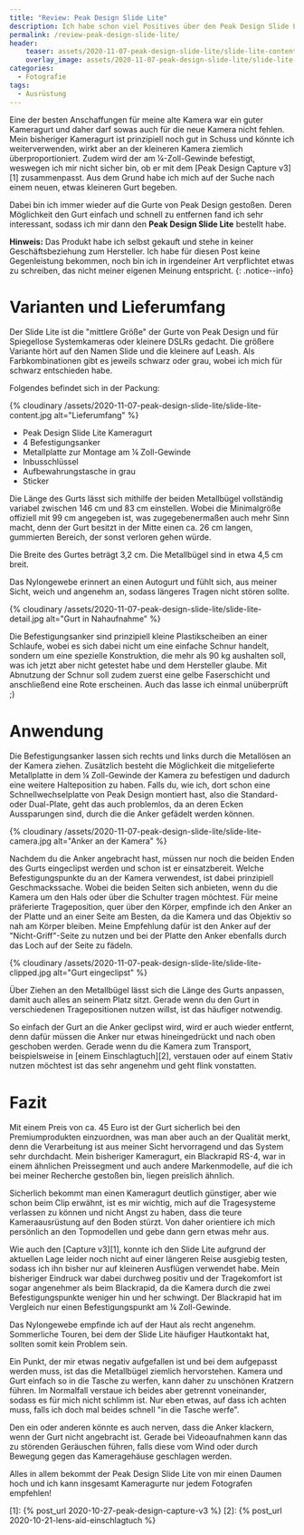 ```yaml
---
title: "Review: Peak Design Slide Lite"
description: Ich habe schon viel Positives über den Peak Design Slide Lite gehört, daher war ich gespannt was er kann. In diesem Artikel schildere ich euch meine ersten Eindrücke von ihm. 
permalink: /review-peak-design-slide-lite/
header:
    teaser: assets/2020-11-07-peak-design-slide-lite/slide-lite-content.jpg
    overlay_image: assets/2020-11-07-peak-design-slide-lite/slide-lite-content.jpg
categories:
  - Fotografie
tags:
  - Ausrüstung
---
```


Eine der besten Anschaffungen für meine alte Kamera war ein guter Kameragurt und daher darf sowas auch für die neue Kamera nicht fehlen. 
Mein bisheriger Kameragurt ist prinzipiell noch gut in Schuss und könnte ich weiterverwenden, 
wirkt aber an der kleineren Kamera ziemlich überproportioniert. Zudem wird der am ¼-Zoll-Gewinde befestigt, 
weswegen ich mir nicht sicher bin, ob er mit dem [Peak Design Capture v3][1] zusammenpasst. 
Aus dem Grund habe ich mich auf der Suche nach einem neuen, etwas kleineren Gurt begeben.

Dabei bin ich immer wieder auf die Gurte von Peak Design gestoßen. 
Deren Möglichkeit den Gurt einfach und schnell zu entfernen fand ich sehr interessant, 
sodass ich mir dann den **Peak Design Slide Lite** bestellt habe.

**Hinweis:** Das Produkt habe ich selbst gekauft und stehe in keiner Geschäftsbeziehung zum Hersteller. 
Ich habe für diesen Post keine Gegenleistung bekommen, noch bin ich in irgendeiner Art verpflichtet etwas zu schreiben, das nicht meiner eigenen Meinung entspricht.
{: .notice--info}

# Varianten und Lieferumfang

Der Slide Lite ist die "mittlere Größe" der Gurte von Peak Design und für Spiegellose Systemkameras oder kleinere DSLRs gedacht. 
Die größere Variante hört auf den Namen Slide und die kleinere auf Leash. 
Als Farbkombinationen gibt es jeweils schwarz oder grau, wobei ich mich für schwarz entschieden habe.

Folgendes befindet sich in der Packung:

{% cloudinary /assets/2020-11-07-peak-design-slide-lite/slide-lite-content.jpg alt="Lieferumfang" %}

- Peak Design Slide Lite Kameragurt
- 4 Befestigungsanker
- Metallplatte zur Montage am ¼ Zoll-Gewinde 
- Inbusschlüssel
- Aufbewahrungstasche in grau
- Sticker

Die Länge des Gurts lässt sich mithilfe der beiden Metallbügel vollständig variabel zwischen 146 cm und 83 cm einstellen. 
Wobei die Minimalgröße offiziell mit 99 cm angegeben ist, was zugegebenermaßen auch mehr Sinn macht, 
denn der Gurt besitzt in der Mitte einen ca. 26 cm langen, gummierten Bereich, der sonst verloren gehen würde.

Die Breite des Gurtes beträgt 3,2 cm. Die Metallbügel sind in etwa 4,5 cm breit.

Das Nylongewebe erinnert an einen Autogurt und fühlt sich, aus meiner Sicht, weich und angenehm an, sodass längeres Tragen nicht stören sollte.

{% cloudinary /assets/2020-11-07-peak-design-slide-lite/slide-lite-detail.jpg alt="Gurt in Nahaufnahme" %}

Die Befestigungsanker sind prinzipiell kleine Plastikscheiben an einer Schlaufe, 
wobei es sich dabei nicht um eine einfache Schnur handelt, sondern um eine spezielle Konstruktion, 
die mehr als 90 kg aushalten soll, was ich jetzt aber nicht getestet habe und dem Hersteller glaube. 
Mit Abnutzung der Schnur soll zudem zuerst eine gelbe Faserschicht und anschließend eine Rote erscheinen. Auch das lasse ich einmal unüberprüft ;) 

# Anwendung

Die Befestigungsanker lassen sich rechts und links durch die Metallösen an der Kamera ziehen. 
Zusätzlich besteht die Möglichkeit die mitgelieferte Metallplatte in dem ¼ Zoll-Gewinde der Kamera zu befestigen und dadurch eine weitere Halteposition zu haben. 
Falls du, wie ich, dort schon eine Schnellwechselplatte von Peak Design montiert hast, 
also die Standard- oder Dual-Plate, geht das auch problemlos, da an deren Ecken Aussparungen sind, durch die die Anker gefädelt werden können.

{% cloudinary /assets/2020-11-07-peak-design-slide-lite/slide-lite-camera.jpg alt="Anker an der Kamera" %}

Nachdem du die Anker angebracht hast, müssen nur noch die beiden Enden des Gurts eingeclipst werden und schon ist er einsatzbereit. 
Welche Befestigungspunkte du an der Kamera verwendest, ist dabei prinzipiell Geschmackssache. 
Wobei die beiden Seiten sich anbieten, wenn du die Kamera um den Hals oder über die Schulter tragen möchtest. 
Für meine präferierte Trageposition, quer über den Körper, empfinde ich den Anker an der Platte und an einer Seite am Besten, 
da die Kamera und das Objektiv so nah am Körper bleiben. 
Meine Empfehlung dafür ist den Anker auf der "Nicht-Griff"-Seite zu nutzen und bei der Platte den Anker ebenfalls durch das Loch auf der Seite zu fädeln.

{% cloudinary /assets/2020-11-07-peak-design-slide-lite/slide-lite-clipped.jpg alt="Gurt eingeclipst" %}

Über Ziehen an den Metallbügel lässt sich die Länge des Gurts anpassen, damit auch alles an seinem Platz sitzt. 
Gerade wenn du den Gurt in verschiedenen Tragepositionen nutzen willst, ist das häufiger notwendig.

So einfach der Gurt an die Anker geclipst wird, wird er auch wieder entfernt, 
denn dafür müssen die Anker nur etwas hineingedrückt und nach oben geschoben werden. 
Gerade wenn du die Kamera zum Transport, beispielsweise in [einem Einschlagtuch][2], 
verstauen oder auf einem Stativ nutzen möchtest ist das sehr angenehm und geht flink vonstatten.

# Fazit

Mit einem Preis von ca. 45 Euro ist der Gurt sicherlich bei den Premiumprodukten einzuordnen, 
was man aber auch an der Qualität merkt, denn die Verarbeitung ist aus meiner Sicht hervorragend und das System sehr durchdacht. 
Mein bisheriger Kameragurt, ein Blackrapid RS-4, war in einem ähnlichen Preissegment und auch andere Markenmodelle, 
auf die ich bei meiner Recherche gestoßen bin, liegen preislich ähnlich.

Sicherlich bekommt man einen Kameragurt deutlich günstiger, aber wie schon beim Clip erwähnt, ist es mir wichtig, 
mich auf die Tragesysteme verlassen zu können und nicht Angst zu haben, dass die teure Kameraausrüstung auf den Boden stürzt. 
Von daher orientiere ich mich persönlich an den Topmodellen und gebe dann gern etwas mehr aus.

Wie auch den [Capture v3][1], konnte ich den Slide Lite aufgrund der aktuellen Lage leider noch nicht auf einer längeren Reise ausgiebig testen, 
sodass ich ihn bisher nur auf kleineren Ausflügen verwendet habe. 
Mein bisheriger Eindruck war dabei durchweg positiv und der Tragekomfort ist sogar angenehmer als beim Blackrapid, 
da die Kamera durch die zwei Befestigungspunkte weniger hin und her schwingt. 
Der Blackrapid hat im Vergleich nur einen Befestigungspunkt am ¼ Zoll-Gewinde.

Das Nylongewebe empfinde ich auf der Haut als recht angenehm. 
Sommerliche Touren, bei dem der Slide Lite häufiger Hautkontakt hat, sollten somit kein Problem sein.

Ein Punkt, der mir etwas negativ aufgefallen ist und bei dem aufgepasst werden muss, ist das die Metallbügel ziemlich hervorstehen. 
Kamera und Gurt einfach so in die Tasche zu werfen, kann daher zu unschönen Kratzern führen. 
Im Normalfall verstaue ich beides aber getrennt voneinander, sodass es für mich nicht schlimm ist. 
Nur eben etwas, auf dass ich achten muss, falls ich doch mal beides schnell "in die Tasche werfe".

Den ein oder anderen könnte es auch nerven, dass die Anker klackern, wenn der Gurt nicht angebracht ist. 
Gerade bei Videoaufnahmen kann das zu störenden Geräuschen führen, falls diese vom Wind oder durch Bewegung gegen das Kameragehäuse geschlagen werden.

Alles in allem bekommt der Peak Design Slide Lite von mir einen Daumen hoch und ich kann insgesamt Kameragurte nur jedem Fotografen empfehlen!


[1]: {% post_url 2020-10-27-peak-design-capture-v3 %}
[2]: {% post_url 2020-10-21-lens-aid-einschlagtuch %}
